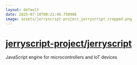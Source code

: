 ```yaml
---
layout: default
date: 2025-07-18T08:21:49.758986
image: assets/jerryscript-project_jerryscript_cropped.png
---
```


# [jerryscript-project/jerryscript](https://github.com/jerryscript-project/jerryscript)

JavaScript engine for microcontrollers and IoT devices
